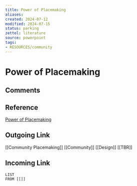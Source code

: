 ```yaml
---
title: Power of Placemaking
aliases: 
created: 2024-07-12
modified: 2024-07-15
status: parking
zettel: literature
source: powerpoint
tags:
- RESOURCES/community
---
```

# Power of Placemaking
## Comments

## Reference
[Power of Placemaking](https://placemakingcommunity.ca/wp-content/uploads/2023/11/Snapshots-CHCI-Nov-3-English.pdf)
## Outgoing Link
[[Community Placemaking]] 
[[Community]] 
[[Design]]
[[TBR]]
## Incoming Link
```dataview
LIST
FROM [[]]
```
